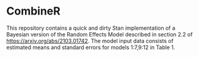 # CombineR

This repository contains a quick and dirty Stan implementation of a Bayesian version of the Random Effects Model described in section 2.2 of https://arxiv.org/abs/2103.01742. The model input data consists of estimated means and standard errors for models 1:7,9:12 in Table 1.
